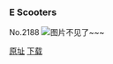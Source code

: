 ### E Scooters
No.2188
![图片不见了~~~](https://imgs.xkcd.com/comics/e_scooters.png)

[原址](https://xkcd.com//2188) [下载](https://imgs.xkcd.com/comics/e_scooters.png)

